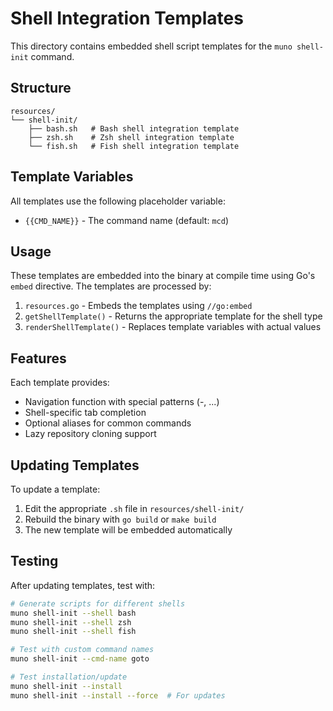 # Shell Integration Templates

This directory contains embedded shell script templates for the `muno shell-init` command.

## Structure

```
resources/
└── shell-init/
    ├── bash.sh   # Bash shell integration template
    ├── zsh.sh    # Zsh shell integration template
    └── fish.sh   # Fish shell integration template
```

## Template Variables

All templates use the following placeholder variable:
- `{{CMD_NAME}}` - The command name (default: `mcd`)

## Usage

These templates are embedded into the binary at compile time using Go's `embed` directive.
The templates are processed by:
1. `resources.go` - Embeds the templates using `//go:embed`
2. `getShellTemplate()` - Returns the appropriate template for the shell type
3. `renderShellTemplate()` - Replaces template variables with actual values

## Features

Each template provides:
- Navigation function with special patterns (-, ...)
- Shell-specific tab completion
- Optional aliases for common commands
- Lazy repository cloning support

## Updating Templates

To update a template:
1. Edit the appropriate `.sh` file in `resources/shell-init/`
2. Rebuild the binary with `go build` or `make build`
3. The new template will be embedded automatically

## Testing

After updating templates, test with:
```bash
# Generate scripts for different shells
muno shell-init --shell bash
muno shell-init --shell zsh  
muno shell-init --shell fish

# Test with custom command names
muno shell-init --cmd-name goto

# Test installation/update
muno shell-init --install
muno shell-init --install --force  # For updates
```